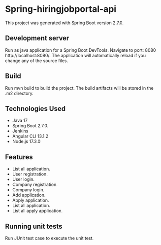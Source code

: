 # Spring-hiringjobportal-api 

This project was generated with Spring Boot version 2.7.0.

## Development server

Run as java application for a Spring Boot DevTools. Navigate to port: 8080 http://localhost:8080/. The application will automatically reload if you change any of the source files.

## Build

Run mvn build to build the project. The build artifacts will be stored in the .m2 directory.

## Technologies Used

* Java 17
* Spring Boot  2.7.0.
* Jenkins
* Angular CLI 13.1.2
* Node.js 17.3.0

## Features

* List all application.
* User registration.
* User login.
* Company registration.
* Company login.
* Add application.
* Apply application.
* List all application.
* List all apply application.

## Running unit tests

Run JUnit test case to execute the unit test.
 


